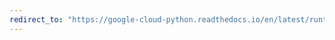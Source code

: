 ```yaml
---
redirect_to: "https://google-cloud-python.readthedocs.io/en/latest/runtimeconfig/variable.html"
---
```

